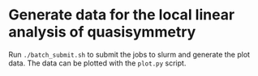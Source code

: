 
# Generate data for the local linear analysis of quasisymmetry


Run `./batch_submit.sh` to submit the jobs to slurm and generate the plot data.
The data can be plotted with the `plot.py` script.
